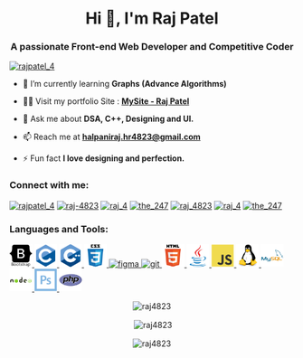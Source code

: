 <h1 align="center">Hi 👋, I'm Raj Patel</h1>
<h3 align="center">A passionate Front-end Web Developer and Competitive Coder</h3>

<p align="left"> <a href="https://twitter.com/rajpatel_4" target="blank"><img src="https://img.shields.io/twitter/follow/rajpatel_4?logo=twitter&style=for-the-badge" alt="rajpatel_4" /></a> </p>

- 🌱 I’m currently learning **Graphs (Advance Algorithms)**

- 👨‍💻 Visit my portfolio Site : **[MySite - Raj Patel](https://raj4823.github.io/MySite/)**

- 💬 Ask me about **DSA, C++, Designing and UI.**

- 📫 Reach me at **halpaniraj.hr4823@gmail.com**

- ⚡ Fun fact **I love designing and perfection.**

<h3 align="left">Connect with me:</h3>
<p align="left">
<a href="https://twitter.com/rajpatel_4" target="blank"><img align="center" src="https://raw.githubusercontent.com/rahuldkjain/github-profile-readme-generator/master/src/images/icons/Social/twitter.svg" alt="rajpatel_4" height="30" width="40" /></a>
<a href="https://linkedin.com/in/raj-4823" target="blank"><img align="center" src="https://raw.githubusercontent.com/rahuldkjain/github-profile-readme-generator/master/src/images/icons/Social/linked-in-alt.svg" alt="raj-4823" height="30" width="40" /></a>
<a href="https://instagram.com/raj_4" target="blank"><img align="center" src="https://raw.githubusercontent.com/rahuldkjain/github-profile-readme-generator/master/src/images/icons/Social/instagram.svg" alt="raj_4" height="30" width="40" /></a>
<a href="https://www.codechef.com/users/the_247" target="blank"><img align="center" src="https://cdn.jsdelivr.net/npm/simple-icons@3.1.0/icons/codechef.svg" alt="the_247" height="30" width="40" /></a>
<a href="https://www.hackerrank.com/raj_4823" target="blank"><img align="center" src="https://raw.githubusercontent.com/rahuldkjain/github-profile-readme-generator/master/src/images/icons/Social/hackerrank.svg" alt="raj_4823" height="30" width="40" /></a>
<a href="https://codeforces.com/profile/raj_4" target="blank"><img align="center" src="https://raw.githubusercontent.com/rahuldkjain/github-profile-readme-generator/master/src/images/icons/Social/codeforces.svg" alt="raj_4" height="30" width="40" /></a>
<a href="https://www.leetcode.com/the_247" target="blank"><img align="center" src="https://raw.githubusercontent.com/rahuldkjain/github-profile-readme-generator/master/src/images/icons/Social/leet-code.svg" alt="the_247" height="30" width="40" /></a>
</p>

<h3 align="left">Languages and Tools:</h3>
<p align="left"> <a href="https://getbootstrap.com" target="_blank" rel="noreferrer"> <img src="https://raw.githubusercontent.com/devicons/devicon/master/icons/bootstrap/bootstrap-plain-wordmark.svg" alt="bootstrap" width="40" height="40"/> </a> <a href="https://www.cprogramming.com/" target="_blank" rel="noreferrer"> <img src="https://raw.githubusercontent.com/devicons/devicon/master/icons/c/c-original.svg" alt="c" width="40" height="40"/> </a> <a href="https://www.w3schools.com/cpp/" target="_blank" rel="noreferrer"> <img src="https://raw.githubusercontent.com/devicons/devicon/master/icons/cplusplus/cplusplus-original.svg" alt="cplusplus" width="40" height="40"/> </a> <a href="https://www.w3schools.com/css/" target="_blank" rel="noreferrer"> <img src="https://raw.githubusercontent.com/devicons/devicon/master/icons/css3/css3-original-wordmark.svg" alt="css3" width="40" height="40"/> </a> <a href="https://www.figma.com/" target="_blank" rel="noreferrer"> <img src="https://www.vectorlogo.zone/logos/figma/figma-icon.svg" alt="figma" width="40" height="40"/> </a> <a href="https://git-scm.com/" target="_blank" rel="noreferrer"> <img src="https://www.vectorlogo.zone/logos/git-scm/git-scm-icon.svg" alt="git" width="40" height="40"/> </a> <a href="https://www.w3.org/html/" target="_blank" rel="noreferrer"> <img src="https://raw.githubusercontent.com/devicons/devicon/master/icons/html5/html5-original-wordmark.svg" alt="html5" width="40" height="40"/> </a> <a href="https://www.java.com" target="_blank" rel="noreferrer"> <img src="https://raw.githubusercontent.com/devicons/devicon/master/icons/java/java-original.svg" alt="java" width="40" height="40"/> </a> <a href="https://developer.mozilla.org/en-US/docs/Web/JavaScript" target="_blank" rel="noreferrer"> <img src="https://raw.githubusercontent.com/devicons/devicon/master/icons/javascript/javascript-original.svg" alt="javascript" width="40" height="40"/> </a> <a href="https://www.linux.org/" target="_blank" rel="noreferrer"> <img src="https://raw.githubusercontent.com/devicons/devicon/master/icons/linux/linux-original.svg" alt="linux" width="40" height="40"/> </a> <a href="https://www.mysql.com/" target="_blank" rel="noreferrer"> <img src="https://raw.githubusercontent.com/devicons/devicon/master/icons/mysql/mysql-original-wordmark.svg" alt="mysql" width="40" height="40"/> </a> <a href="https://nodejs.org" target="_blank" rel="noreferrer"> <img src="https://raw.githubusercontent.com/devicons/devicon/master/icons/nodejs/nodejs-original-wordmark.svg" alt="nodejs" width="40" height="40"/> </a> <a href="https://www.photoshop.com/en" target="_blank" rel="noreferrer"> <img src="https://raw.githubusercontent.com/devicons/devicon/master/icons/photoshop/photoshop-line.svg" alt="photoshop" width="40" height="40"/> </a> <a href="https://www.php.net" target="_blank" rel="noreferrer"> <img src="https://raw.githubusercontent.com/devicons/devicon/master/icons/php/php-original.svg" alt="php" width="40" height="40"/> </a> </p>


<p align="center"><img align="center" src="https://github-readme-stats.vercel.app/api/top-langs?username=raj4823&show_icons=true&theme=dracula&locale=en&layout=compact" alt="raj4823" /></p>

<p align="center">&nbsp;<img align="center" src="https://github-readme-stats.vercel.app/api?username=raj4823&show_icons=true&theme=dracula&locale=en" alt="raj4823" /></p>

<p align="center"><img align="center" src="https://github-readme-streak-stats.herokuapp.com/?user=raj4823&theme=dark" alt="raj4823" /></p>
